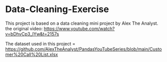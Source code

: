 # Data-Cleaning-Exercise

This project is based on a data cleaning mini project by Alex The Analyst.  
the original video: https://www.youtube.com/watch?v=bDhvCp3_lYw&t=2157s

The dataset used in this project =  https://github.com/AlexTheAnalyst/PandasYouTubeSeries/blob/main/Customer%20Call%20List.xlsx
